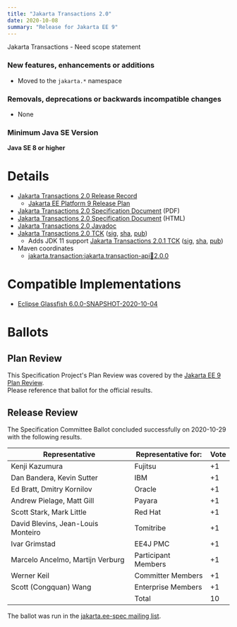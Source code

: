 ```yaml
---
title: "Jakarta Transactions 2.0"
date: 2020-10-08
summary: "Release for Jakarta EE 9"
---
```

Jakarta Transactions - Need scope statement

### New features, enhancements or additions
<!-- List here -->
* Moved to the `jakarta.*` namespace

### Removals, deprecations or backwards incompatible changes
<!-- List here -->
* None

### Minimum Java SE Version
<!-- Specify the minimum required Java SE version for this specification -->
**Java SE 8 or higher**

# Details

* [Jakarta Transactions 2.0 Release Record](https://projects.eclipse.org/projects/ee4j.jta/releases/2.0.0)
  * [Jakarta EE Platform 9 Release Plan](https://eclipse-ee4j.github.io/jakartaee-platform/jakartaee9/JakartaEE9ReleasePlan)
* [Jakarta Transactions 2.0 Specification Document](./jakarta-transactions-spec-2.0.pdf) (PDF)
* [Jakarta Transactions 2.0 Specification Document](./jakarta-transactions-spec-2.0.html) (HTML)
* [Jakarta Transactions 2.0 Javadoc](./apidocs)
* [Jakarta Transactions 2.0 TCK](https://download.eclipse.org/jakartaee/transactions/2.0/jakarta-transactions-tck-2.0.0.zip)  ([sig](https://download.eclipse.org/jakartaee/transactions/2.0/jakarta-transactions-tck-2.0.0.zip.sig),  [sha](https://download.eclipse.org/jakartaee/transactions/2.0/jakarta-transactions-tck-2.0.0.zip.sha256),  [pub](https://jakarta.ee/specifications/jakartaee-spec-committee.pub))
   * Adds JDK 11 support [Jakarta Transactions 2.0.1 TCK](https://download.eclipse.org/jakartaee/transactions/2.0/jakarta-transactions-tck-2.0.1.zip)  ([sig](https://download.eclipse.org/jakartaee/transactions/2.0/jakarta-transactions-tck-2.0.1.zip.sig),  [sha](https://download.eclipse.org/jakartaee/transactions/2.0/jakarta-transactions-tck-2.0.1.zip.sha256),  [pub](https://jakarta.ee/specifications/jakartaee-spec-committee.pub))
* Maven coordinates
  * [jakarta.transaction:jakarta.transaction-api:jar:2.0.0](https://repo1.maven.org/maven2/jakarta/transaction/jakarta.transaction-api/2.0.0/jakarta.transaction-api-2.0.0.jar)


# Compatible Implementations

* [Eclipse Glassfish 6.0.0-SNAPSHOT-2020-10-04](https://github.com/eclipse-ee4j/glassfish/releases/download/6.0.0-M3-2020-10-04/glassfish-6.0.0-M3-2020-10-04.zip)

# Ballots

## Plan Review

[//]: # (For Jakarta EE 9, the Platform Plan Review covered 95% of the Specification Projects.  For those Projects, just use the following statement in this Plan Review section:)

This Specification Project's Plan Review was covered by the [Jakarta EE 9 Plan Review](https://jakarta.ee/specifications/platform/9/).  
Please reference that ballot for the official results.

[//]: # (If your Project was required to do a standalone Plan Review...  You'll need to perform an official Plan Review ballot and record the results here.)

## Release Review

The Specification Committee Ballot concluded successfully on 2020-10-29 with the following results.

| Representative                                      | Representative for: | Vote |
|-----------------------------------------------------|---------------------|------|
| Kenji Kazumura                                      | Fujitsu             |  +1  |
| Dan Bandera, Kevin Sutter                           | IBM                 |  +1  |
| Ed Bratt, Dmitry Kornilov                           | Oracle              |  +1  |
| Andrew Pielage, Matt Gill                           | Payara              |  +1  |
| Scott Stark, Mark Little                            | Red Hat             |  +1  |
| David Blevins, Jean-Louis Monteiro                  | Tomitribe           |  +1  |
| Ivar Grimstad                                       | EE4J PMC            |  +1  |
| Marcelo Ancelmo, Martijn Verburg                    | Participant Members |  +1  |
| Werner Keil                                         | Committer Members   |  +1  |
| Scott (Congquan) Wang                               | Enterprise Members  |  +1  |
|                                                     | Total               |  10  |

The ballot was run in the [jakarta.ee-spec mailing list](https://www.eclipse.org/lists/jakarta.ee-spec/msg01066.html).
